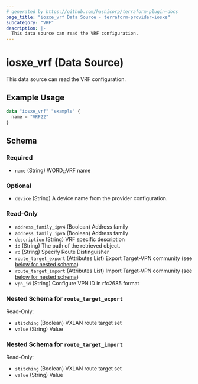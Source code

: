 ```yaml
---
# generated by https://github.com/hashicorp/terraform-plugin-docs
page_title: "iosxe_vrf Data Source - terraform-provider-iosxe"
subcategory: "VRF"
description: |-
  This data source can read the VRF configuration.
---
```


# iosxe_vrf (Data Source)

This data source can read the VRF configuration.

## Example Usage

```terraform
data "iosxe_vrf" "example" {
  name = "VRF22"
}
```

<!-- schema generated by tfplugindocs -->
## Schema

### Required

- `name` (String) WORD;;VRF name

### Optional

- `device` (String) A device name from the provider configuration.

### Read-Only

- `address_family_ipv4` (Boolean) Address family
- `address_family_ipv6` (Boolean) Address family
- `description` (String) VRF specific description
- `id` (String) The path of the retrieved object.
- `rd` (String) Specify Route Distinguisher
- `route_target_export` (Attributes List) Export Target-VPN community (see [below for nested schema](#nestedatt--route_target_export))
- `route_target_import` (Attributes List) Import Target-VPN community (see [below for nested schema](#nestedatt--route_target_import))
- `vpn_id` (String) Configure VPN ID in rfc2685 format

<a id="nestedatt--route_target_export"></a>
### Nested Schema for `route_target_export`

Read-Only:

- `stitching` (Boolean) VXLAN route target set
- `value` (String) Value


<a id="nestedatt--route_target_import"></a>
### Nested Schema for `route_target_import`

Read-Only:

- `stitching` (Boolean) VXLAN route target set
- `value` (String) Value


